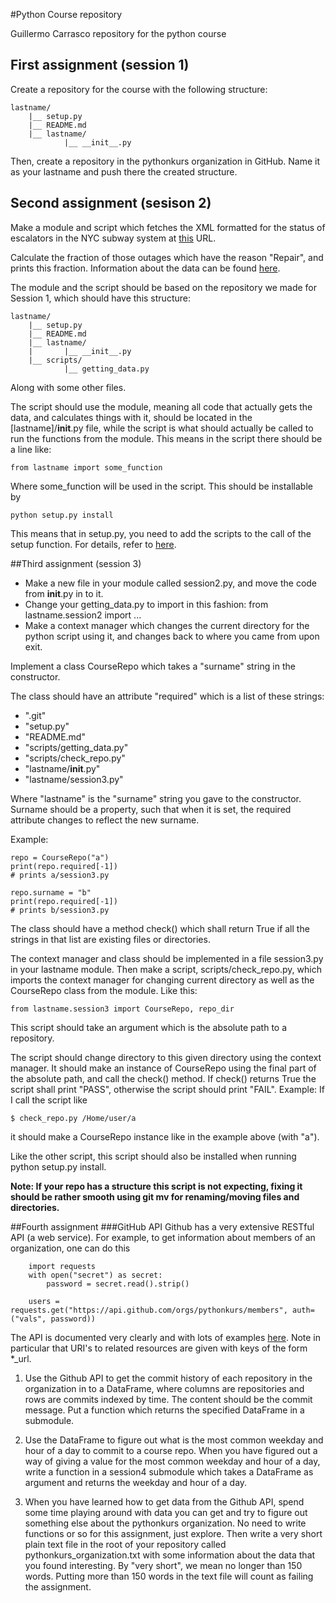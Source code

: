#Python Course repository

Guillermo Carrasco repository for the python course

## First assignment (session 1)
Create a repository for the course with the following structure:

    lastname/
        |__ setup.py
        |__ README.md
        |__ lastname/
                |__ __init__.py

Then, create a repository in the pythonkurs organization in GitHub. Name it as 
your lastname and push there the created structure.

## Second assignment (sesison 2)
Make a module and script which fetches the XML formatted for the status of escalators
in the NYC subway system at [this](http://www.grandcentral.org/developers/data/nyct/nyct_ene.xml) URL.

Calculate the fraction of those outages which have the reason "Repair", and prints this fraction.
Information about the data can be found [here](http://www.grandcentral.org/developers/download.html).

The module and the script should be based on the repository we made for Session 1, which should have this structure:

    lastname/
        |__ setup.py
        |__ README.md
        |__ lastname/
        |       |__ __init__.py
        |__ scripts/
                |__ getting_data.py

Along with some other files.

The script should use the module, meaning all code that actually gets the data, 
and calculates things with it, should be located in the [lastname]/__init__.py file,
while the script is what should actually be called to run the functions from the module.
This means in the script there should be a line like:

    from lastname import some_function

Where some_function will be used in the script. This should be installable by 

    python setup.py install

This means that in setup.py, you need to add the scripts to the call of the setup function.
For details, refer to [here](http://peak.telecommunity.com/DevCenter/setuptools#basic-use).

##Third assignment (session 3)
* Make a new file in your module called session2.py, and move the code from __init__.py in to it.
* Change your getting_data.py to import in this fashion: from lastname.session2 import ...
* Make a context manager which changes the current directory for the python script using it, and changes back to where you came from upon exit.

Implement a class CourseRepo which takes a "surname" string in the constructor.

The class should have an attribute "required" which is a list of these strings:

* ".git"
* "setup.py"
* "README.md"
* "scripts/getting_data.py"
* "scripts/check_repo.py"
* "lastname/__init__.py"
* "lastname/session3.py"

Where "lastname" is the "surname" string you gave to the constructor. Surname should be a 
property, such that when it is set, the required attribute changes to reflect the new surname.

Example:

    repo = CourseRepo("a")
    print(repo.required[-1])
    # prints a/session3.py

    repo.surname = "b"
    print(repo.required[-1])
    # prints b/session3.py

The class should have a method check() which shall return True if all the strings
in that list are existing files or directories.

The context manager and class should be implemented in a file session3.py in your lastname module.
Then make a script, scripts/check_repo.py, which imports the context manager for 
changing current directory as well as the CourseRepo class from the module. Like this:

    from lastname.session3 import CourseRepo, repo_dir

This script should take an argument which is the absolute path to a repository.

The script should change directory to this given directory using the context manager.
It should make an instance of CourseRepo using the final part of the absolute path,
and call the check() method. If check() returns True the script shall print "PASS",
otherwise the script should print "FAIL".
Example: If I call the script like

    $ check_repo.py /Home/user/a

it should make a CourseRepo instance like in the example above (with "a").

Like the other script, this script should also be installed when running python setup.py install.

__Note: If your repo has a structure this script is not expecting, fixing it should be rather smooth using git mv for renaming/moving files and directories.__

##Fourth assignment
###GitHub API
Github has a very extensive RESTful API (a web service). For example, to get information about members of an organization, one can do this

        import requests
        with open("secret") as secret:
            password = secret.read().strip()

        users = requests.get("https://api.github.com/orgs/pythonkurs/members", auth=("vals", password))

The API is documented very clearly and with lots of examples [here](http://developer.github.com/).
Note in particular that URI's to related resources are given with keys of the form *_url.

1. Use the Github API to get the commit history of each repository in the organization 
in to a DataFrame, where columns are repositories and rows are commits indexed by time.
The content should be the commit message. Put a function which returns the specified DataFrame in a submodule.

2. Use the DataFrame to figure out what is the most common weekday and hour of a day to commit to a course repo.
When you have figured out a way of giving a value for the most common weekday and hour of a day,
write a function in a session4 submodule which takes a DataFrame as argument and returns the weekday and hour of a day.

3. When you have learned how to get data from the Github API, spend some time playing 
around with data you can get and try to figure out something else about the pythonkurs organization.
No need to write functions or so for this assignment, just explore.
Then write a very short plain text file in the root of your repository called pythonkurs_organization.txt
with some information about the data that you found interesting. By "very short",
we mean no longer than 150 words. Putting more than 150 words in the text file will count as failing the assignment.
